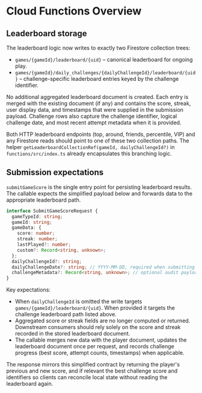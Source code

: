 # Cloud Functions Overview

## Leaderboard storage

The leaderboard logic now writes to exactly two Firestore collection trees:

- `games/{gameId}/leaderboard/{uid}` – canonical leaderboard for ongoing play.
- `games/{gameId}/daily_challenges/{dailyChallengeId}/leaderboard/{uid}` – challenge-specific leaderboard entries keyed by the challenge identifier.

No additional aggregated leaderboard document is created. Each entry is merged with the existing document (if any) and contains the score, streak, user display data, and timestamps that were supplied in the submission payload. Challenge rows also capture the challenge identifier, logical challenge date, and most recent attempt metadata when it is provided.

Both HTTP leaderboard endpoints (top, around, friends, percentile, VIP) and any Firestore reads should point to one of these two collection paths. The helper `getLeaderboardCollectionRef(gameId, dailyChallengeId?)` in `functions/src/index.ts` already encapsulates this branching logic.

## Submission expectations

`submitGameScore` is the single entry point for persisting leaderboard results. The callable expects the simplified payload below and forwards data to the appropriate leaderboard path.

```ts
interface SubmitGameScoreRequest {
  gameTypeId: string;
  gameId: string;
  gameData: {
    score: number;
    streak: number;
    lastPlayed?: number;
    custom?: Record<string, unknown>;
  };
  dailyChallengeId?: string;
  dailyChallengeDate?: string; // YYYY-MM-DD, required when submitting to a challenge leaderboard
  challengeMetadata?: Record<string, unknown>; // optional audit payload stored alongside challenge entries
}
```

Key expectations:

- When `dailyChallengeId` is omitted the write targets `games/{gameId}/leaderboard/{uid}`. When provided it targets the challenge leaderboard path listed above.
- Aggregated score or streak fields are no longer computed or returned. Downstream consumers should rely solely on the score and streak recorded in the stored leaderboard document.
- The callable merges new data with the player document, updates the leaderboard document once per request, and records challenge progress (best score, attempt counts, timestamps) when applicable.

The response mirrors this simplified contract by returning the player's previous and new score, and if relevant the best challenge score and identifiers so clients can reconcile local state without reading the leaderboard again.
